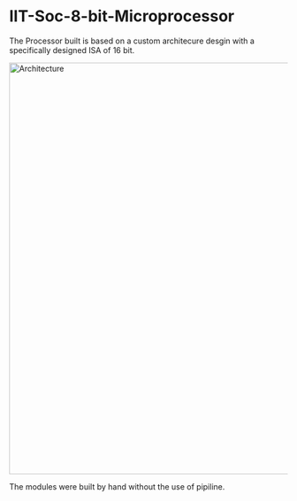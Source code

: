 # IIT-Soc-8-bit-Microprocessor

The Processor built is based on a custom architecure desgin with a specifically designed ISA of 16 bit.

<img width="1520" height="744" alt="Architecture" src="https://github.com/user-attachments/assets/5c99b513-cb44-4371-b982-98e5a621fdc7" >

The modules were built by hand without the use of pipiline. 
